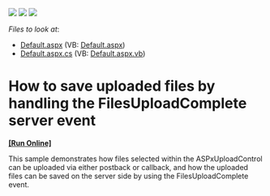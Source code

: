<!-- default badges list -->
![](https://img.shields.io/endpoint?url=https://codecentral.devexpress.com/api/v1/VersionRange/128565084/11.1.4%2B)
[![](https://img.shields.io/badge/Open_in_DevExpress_Support_Center-FF7200?style=flat-square&logo=DevExpress&logoColor=white)](https://supportcenter.devexpress.com/ticket/details/E3067)
[![](https://img.shields.io/badge/📖_How_to_use_DevExpress_Examples-e9f6fc?style=flat-square)](https://docs.devexpress.com/GeneralInformation/403183)
<!-- default badges end -->
<!-- default file list -->
*Files to look at*:

* [Default.aspx](./CS/WebSite/Default.aspx) (VB: [Default.aspx](./VB/WebSite/Default.aspx))
* [Default.aspx.cs](./CS/WebSite/Default.aspx.cs) (VB: [Default.aspx.vb](./VB/WebSite/Default.aspx.vb))
<!-- default file list end -->
# How to save uploaded files by handling the FilesUploadComplete server event
<!-- run online -->
**[[Run Online]](https://codecentral.devexpress.com/128565084/)**
<!-- run online end -->


<p>This sample demonstrates how files selected within the ASPxUploadControl can be uploaded via either postback or callback, and how the uploaded files can be saved on the server side by using the FilesUploadComplete event.</p>

<br/>


